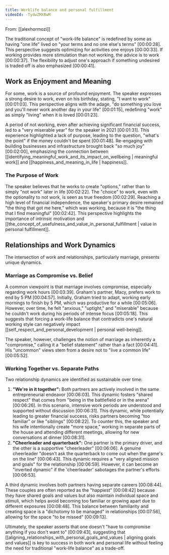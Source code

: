 ```yaml
---
title: Worklife balance and personal fulfillment
videoId: -TydwZMX8wM
---
```


From: [[alexhormozi]] <br/> 

The traditional concept of "work-life balance" is redefined by some as having "one life" lived on "your terms and no one else's terms" <a class="yt-timestamp" data-t="00:00:28">[00:00:28]</a>. This perspective suggests optimizing for activities one enjoys <a class="yt-timestamp" data-t="00:00:33">[00:00:33]</a>. If working provides more stimulation than not working, the advice is to work <a class="yt-timestamp" data-t="00:00:37">[00:00:37]</a>. The flexibility to adjust one's approach if something undesired is traded off is also emphasized <a class="yt-timestamp" data-t="00:00:41">[00:00:41]</a>.

## Work as Enjoyment and Meaning

For some, work is a source of profound enjoyment. The speaker expresses a strong desire to work, even on his birthday, stating, "I want to work" <a class="yt-timestamp" data-t="00:01:03">[00:01:03]</a>. This perspective aligns with the adage, "do something you love and you'll never work another day in your life" <a class="yt-timestamp" data-t="00:01:15">[00:01:15]</a>, redefining "work" as simply "living" when it is loved <a class="yt-timestamp" data-t="00:01:23">[00:01:23]</a>.

A period of not working, even after achieving significant financial success, led to a "very miserable year" for the speaker in 2021 <a class="yt-timestamp" data-t="00:01:31">[00:01:31]</a>. This experience highlighted a lack of purpose, leading to the question, "what's the point" if the money couldn't be spent <a class="yt-timestamp" data-t="00:01:48">[00:01:48]</a>. Re-engaging with building businesses and infrastructure brought back "so much joy" <a class="yt-timestamp" data-t="00:02:00">[00:02:00]</a>, emphasizing the connection between [[identifying_meaningful_work_and_its_impact_on_wellbeing | meaningful work]] and [[happiness_and_meaning_in_life | happiness]].

### The Purpose of Work

The speaker believes that he works to create "options," rather than to simply "not work" later in life <a class="yt-timestamp" data-t="00:02:22">[00:02:22]</a>. The "choice" to work, even with the optionality to not work, is seen as true freedom <a class="yt-timestamp" data-t="00:02:29">[00:02:29]</a>. Reaching a high level of financial independence, the speaker's primary desire remained "the thing that got me here," which was working, because it is "the thing that I find meaningful" <a class="yt-timestamp" data-t="00:02:42">[00:02:42]</a>. This perspective highlights the importance of intrinsic motivation and [[the_concept_of_usefulness_and_value_in_personal_fulfillment | value in personal fulfillment]].

## Relationships and Work Dynamics

The intersection of work and relationships, particularly marriage, presents unique dynamics.

### Marriage as Compromise vs. Belief

A common viewpoint is that marriage involves compromise, especially regarding work hours <a class="yt-timestamp" data-t="00:03:39">[00:03:39]</a>. Graham's partner, Macy, prefers work to end by 5 PM <a class="yt-timestamp" data-t="00:04:57">[00:04:57]</a>. Initially, Graham tried to adapt, working early mornings to finish by 5 PM, which was productive for a while <a class="yt-timestamp" data-t="00:05:06">[00:05:06]</a>. However, over time, he felt "anxious," "uptight," and "miserable" because he couldn't work during his periods of intense focus <a class="yt-timestamp" data-t="00:05:18">[00:05:18]</a>. This suggests that forcing a work-life balance that contradicts one's natural working style can negatively impact [[self_respect_and_personal_development | personal well-being]].

The speaker, however, challenges the notion of marriage as inherently a "compromise," calling it a "belief statement" rather than a fact <a class="yt-timestamp" data-t="00:04:41">[00:04:41]</a>. His "uncommon" views stem from a desire not to "live a common life" <a class="yt-timestamp" data-t="00:05:52">[00:05:52]</a>.

### Working Together vs. Separate Paths

Two relationship dynamics are identified as sustainable over time:
1.  **"We're in it together":** Both partners are actively involved in the same entrepreneurial endeavor <a class="yt-timestamp" data-t="00:06:03">[00:06:03]</a>. This dynamic fosters "shared respect" that comes from "being in the battlefield or in the arena" <a class="yt-timestamp" data-t="00:06:26">[00:06:26]</a>. In this scenario, intensive work periods are understood and supported without discussion <a class="yt-timestamp" data-t="00:06:31">[00:06:31]</a>. This dynamic, while potentially leading to greater financial success, risks partners becoming "too familiar" or like "siblings" <a class="yt-timestamp" data-t="00:08:22">[00:08:22]</a>. To counter this, the speaker and his wife intentionally create "more space," working in separate parts of the house and attending different meetings, allowing for new conversations at dinner <a class="yt-timestamp" data-t="00:08:31">[00:08:31]</a>.
2.  **"Cheerleader and quarterback":** One partner is the primary driver, and the other is a supportive "cheerleader" <a class="yt-timestamp" data-t="00:06:06">[00:06:06]</a>. A genuine cheerleader "doesn't ask the quarterback to come out when the game's on the line" <a class="yt-timestamp" data-t="00:06:43">[00:06:43]</a>. This dynamic requires a "very aligned mission and goals" for the relationship <a class="yt-timestamp" data-t="00:06:59">[00:06:59]</a>. However, it can become an "inverted dynamic" if the 'cheerleader' sabotages the partner's efforts <a class="yt-timestamp" data-t="00:06:53">[00:06:53]</a>.

A third dynamic involves both partners having separate careers <a class="yt-timestamp" data-t="00:08:44">[00:08:44]</a>. These couples are often reported as the "happiest" <a class="yt-timestamp" data-t="00:08:42">[00:08:42]</a> because they have shared goals and values but also maintain individual space and stimuli, which helps avoid becoming too familiar or growing apart due to different exposures <a class="yt-timestamp" data-t="00:08:48">[00:08:48]</a>. This balance between familiarity and creating space is a "dichotomy to be managed" in relationships <a class="yt-timestamp" data-t="00:07:56">[00:07:56]</a>, allowing for the space "to be missed" <a class="yt-timestamp" data-t="00:09:13">[00:09:13]</a>.

Ultimately, the speaker asserts that one doesn't "have to compromise anything if you don't want to" <a class="yt-timestamp" data-t="00:09:43">[00:09:43]</a>, suggesting that [[aligning_relationships_with_personal_goals_and_values | aligning goals and values]] is key to success in both work and personal life without feeling the need for traditional "work-life balance" as a trade-off.